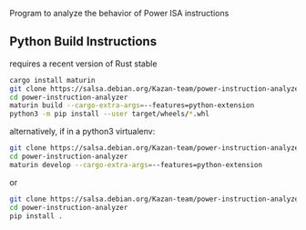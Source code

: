 Program to analyze the behavior of Power ISA instructions

## Python Build Instructions

requires a recent version of Rust stable

```bash
cargo install maturin
git clone https://salsa.debian.org/Kazan-team/power-instruction-analyzer.git
cd power-instruction-analyzer
maturin build --cargo-extra-args=--features=python-extension
python3 -m pip install --user target/wheels/*.whl
```

alternatively, if in a python3 virtualenv:

```bash
git clone https://salsa.debian.org/Kazan-team/power-instruction-analyzer.git
cd power-instruction-analyzer
maturin develop --cargo-extra-args=--features=python-extension
```
or
```bash
git clone https://salsa.debian.org/Kazan-team/power-instruction-analyzer.git
cd power-instruction-analyzer
pip install .
```
